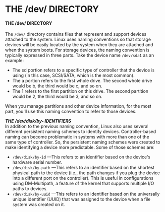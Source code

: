 # THE /dev/ DIRECTORY

#### THE /dev/ DIRECTORY

The `/dev/` directory contains files that represent and support devices attached to the system. Linux uses naming conventions so that storage devices will be easily located by the system when they are attached and when the system boots. For storage devices, the naming convention is typically expressed in three parts. Take the device name `/dev/sda1` as an example:

-   The sd portion refers to a specific type of controller that the device is using (in this case, SCSI/SATA, which is the most common).
-   The a portion refers to the first whole drive. The second whole drive would be b, the third would be c, and so on.
-   The 1 refers to the first partition on this drive. The second partition would be 2, the third would be 3, and so on.

When you manage partitions and other device information, for the most part, you'll use this naming convention to refer to those devices.

**_THE /dev/disk/by- IDENTIFIERS_**  
In addition to the previous naming convention, Linux also uses several different persistent naming schemes to identify devices. Controller-based naming can become problematic in systems with more than one of the same type of controller. So, the persistent naming schemes were created to make identifying a device more predictable. Some of those schemes are:

-   `/dev/disk/by-id` —This refers to an identifier based on the device's hardware serial number.
-   `/dev/disk/by-path` —This refers to an identifier based on the shortest physical path to the device (i.e., the path changes if you plug the device into a different port on the controller). This is useful in configurations using DM-Multipath, a feature of the kernel that supports multiple I/O paths to devices.
-   `/dev/disk/by-uuid` —This refers to an identifier based on the universally unique identifier (UUID) that was assigned to the device when a file system was created on it.